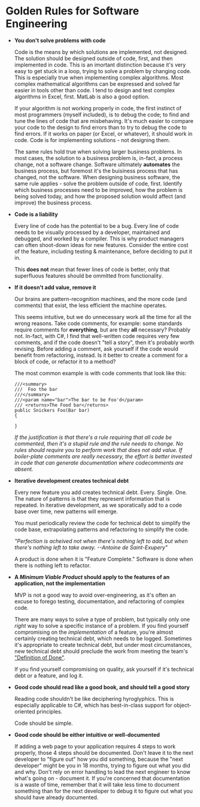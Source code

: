 # Golden Rules for Software Engineering

- **You don't solve problems with code**
  
  Code is the means by which solutions are implemented, not designed. The solution should be designed outside of code, first, and then implemented in code. This is an imortant distinction because it's very easy to get stuck in a loop, trying to solve a problem by changing code. This is especially true when implementing complex algorithms. Most complex mathematical algorithms can be expressed and solved far easier in tools other than code. I tend to design and test complex algorithms in Excel, first. MatLab is also a good option.
  
  If your algorithm is not working properly in code, the first instinct of most programmers (myself included), is to debug the code; to find and tune the lines of code that are misbehaving. It's much easier to compare your code to the design to find errors than to try to debug the code to find errors. If it works on paper (or Excel, or whatever), it should work in code. Code is for implementing solutions - not designing them.
  
  The same rules hold true when solving larger business problems. In most cases, the solution to a business problem is, in-fact, a process change, not a software change. Software ultimately **automates** the business process, but foremost it's the buisiness process that has changed, not the software. When designing business software, the same rule applies - solve the problem outside of code, first. Identify which business processes need to be improved, how the problem is being solved today, and how the proposed solution would affect (and improve) the business process. 

- **Code is a liability**

  Every line of code has the potential to be a bug. Every line of code needs to be visually processed by a developer, maintained and debugged, and worked by a compiler. This is why product managers can often shoot-down ideas for new features. Consider the entire cost of the feature, including testing & maintenance, before deciding to put it in.
  
  This **does not** mean that fewer lines of code is better, only that superfluous features should be ommitted from functionality.

- **If it doesn't add value, remove it**

  Our brains are pattern-recognition machines, and the more code (and comments) that exist, the less efficient the machine operates.
  
  This seems intuitive, but we do unnecessary work all the time for all the wrong reasons. Take code comments, for example: some standards require comments for **everything**, but are they **all** necessary? Probably not. In-fact, with C#, I find that well-written code requires very few comments, and if the code doesn't "tell a story", then it's probably worth revising. Before adding a comment, ask yourself if the code would benefit from refactoring, instead. Is it better to create a comment for a block of code, or refactor it to a method?
  
  The most common example is with code comments that look like this:
  ```
  ///<summary>
  ///  Foo the bar
  ///</summary>
  ///<param name="bar">The bar to be Foo'd</param>
  /// <returns>The Food bar</returns>
  public Snickers Foo(Bar bar)
  {
  
  }
  ```
  
  *If the justification is that there's a rule requiring that all code be commented, then it's a stupid rule and the rule needs to change. No rules should require you to perform work that does not add value. If boiler-plate comments are really necessary, the effort is better invested in code that can generate documentation where codecomments are absent.*
   
- **Iterative development creates technical debt**  

  Every new feature you add creates technical debt. Every. Single. One. The nature of patterns is that they represent information that is repeated. In iterative development, as we sporatically add to a code base over time, new patterns will emerge. 
  
  You must periodically review the code for technical debt to simplify the code base, extrapolating patterns and refactoring to simplify the code.

  *"Perfection is acheived not when there's nothing left to add, but when there's nothing left to take away. --Antoine de Saint-Exupery"* 

  A product is done when it is "Feature Complete." Software is done when there is nothing left to refactor.
    
- **A *Minimum Viable Product* should apply to the features of an application, not the implementation**
  
  MVP is not a good way to avoid over-engineering, as it's often an excuse to forego testing, documentation, and refactoring of complex code.
  
  There are many ways to solve a type of problem, but typically only one _right_ way to solve a specific instance of a problem. If you find yourself compromising on the _implementation_ of a feature, you're almost certainly creating technical debt, which needs to be logged. Sometimes it's appropriate to create technical debt, but under most circumstances, new technical debt should preclude the work from meeting the team's ["Definition of Done"](https://medium.com/@anca_51481/user-story-definition-of-done-dod-in-agile-software-development-and-the-technical-debt-a3abf6821ef2).
  
  If you find yourself compromising on quality, ask yourself if it's technical debt or a feature, and log it.
  
- **Good code should read like a good book, and should tell a good story**

  Reading code shouldn't be like deciphering hyroglyphics. This is especially applicable to C#, which has best-in-class support for object-oriented principles. 
  
  Code should be simple.
  
- **Good code should be either intuitive or well-documented**

  If adding a web page to your application requires 4 steps to work properly, those 4 steps should be documented. Don't leave it to the next developer to "figure out" how you did something, because the "next developer" might be you in 18 months, trying to figure out what you did and why. Don't rely on error handling to lead the next engineer to know what's going on - document it. If you're concerned that documentation is a waste of time, remember that it will take less time to document something than for the next developer to debug it to figure out what you should have already documented.

